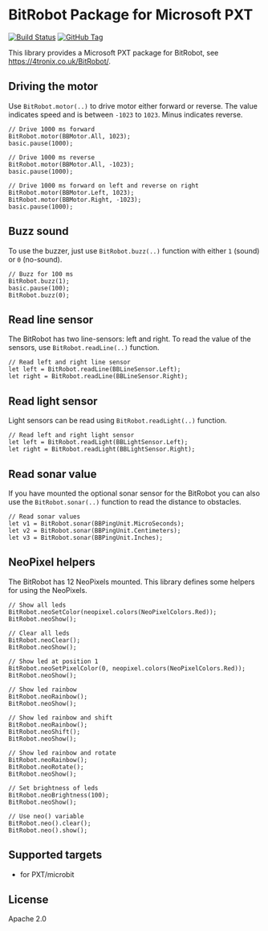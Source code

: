 # BitRobot Package for Microsoft PXT

[![Build Status](https://travis-ci.org/srs/pxt-BitRobot.svg?branch=master)](https://travis-ci.org/srs/pxt-BitRobot)
[![GitHub Tag](https://img.shields.io/github/tag/srs/pxt-BitRobot.svg)]()

This library provides a Microsoft PXT package for BitRobot, see
https://4tronix.co.uk/BitRobot/.

## Driving the motor

Use `BitRobot.motor(..)` to drive motor either forward or reverse. The value
indicates speed and is between `-1023` to `1023`. Minus indicates reverse.

```blocks
// Drive 1000 ms forward
BitRobot.motor(BBMotor.All, 1023);
basic.pause(1000);

// Drive 1000 ms reverse
BitRobot.motor(BBMotor.All, -1023);
basic.pause(1000);

// Drive 1000 ms forward on left and reverse on right
BitRobot.motor(BBMotor.Left, 1023);
BitRobot.motor(BBMotor.Right, -1023);
basic.pause(1000);
```

## Buzz sound

To use the buzzer, just use `BitRobot.buzz(..)` function with either `1`
(sound) or `0` (no-sound).

```blocks
// Buzz for 100 ms
BitRobot.buzz(1);
basic.pause(100);
BitRobot.buzz(0);
```

## Read line sensor

The BitRobot has two line-sensors: left and right. To read the value of the
sensors, use `BitRobot.readLine(..)` function.

```blocks
// Read left and right line sensor
let left = BitRobot.readLine(BBLineSensor.Left);
let right = BitRobot.readLine(BBLineSensor.Right);
```

## Read light sensor

Light sensors can be read using `BitRobot.readLight(..)` function.

```blocks
// Read left and right light sensor
let left = BitRobot.readLight(BBLightSensor.Left);
let right = BitRobot.readLight(BBLightSensor.Right);
```

## Read sonar value

If you have mounted the optional sonar sensor for the BitRobot you can
also use the `BitRobot.sonar(..)` function to read the distance to obstacles.

```blocks
// Read sonar values
let v1 = BitRobot.sonar(BBPingUnit.MicroSeconds);
let v2 = BitRobot.sonar(BBPingUnit.Centimeters);
let v3 = BitRobot.sonar(BBPingUnit.Inches);
```

## NeoPixel helpers

The BitRobot has 12 NeoPixels mounted. This library defines some helpers
for using the NeoPixels.

```blocks
// Show all leds
BitRobot.neoSetColor(neopixel.colors(NeoPixelColors.Red));
BitRobot.neoShow();

// Clear all leds
BitRobot.neoClear();
BitRobot.neoShow();

// Show led at position 1
BitRobot.neoSetPixelColor(0, neopixel.colors(NeoPixelColors.Red));
BitRobot.neoShow();

// Show led rainbow
BitRobot.neoRainbow();
BitRobot.neoShow();

// Show led rainbow and shift
BitRobot.neoRainbow();
BitRobot.neoShift();
BitRobot.neoShow();

// Show led rainbow and rotate
BitRobot.neoRainbow();
BitRobot.neoRotate();
BitRobot.neoShow();

// Set brightness of leds
BitRobot.neoBrightness(100);
BitRobot.neoShow();

// Use neo() variable
BitRobot.neo().clear();
BitRobot.neo().show();
```

## Supported targets

* for PXT/microbit

## License

Apache 2.0
